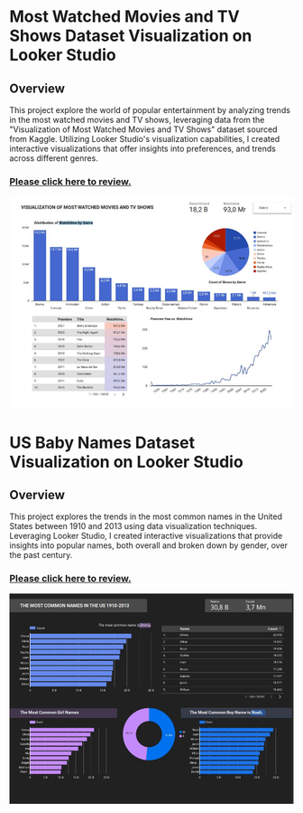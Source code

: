 # Most Watched Movies and TV Shows Dataset Visualization on Looker Studio
## Overview
This project explore the world of popular entertainment by analyzing trends in the most watched movies and TV shows, leveraging data from the "Visualization of Most Watched Movies and TV Shows" dataset sourced from Kaggle. Utilizing Looker Studio's visualization capabilities, I created interactive visualizations that offer insights into  preferences, and trends across different genres.

### [Please click here to review.](https://lookerstudio.google.com/u/0/reporting/3ac9b234-4e8c-4eb0-a4ba-83a6506b9720/page/ZpZqD)

<img src="img/Most Watched Movies.JPG" >

# US Baby Names Dataset Visualization on Looker Studio
## Overview
This project explores the trends in the most common names in the United States between 1910 and 2013 using data visualization techniques. Leveraging Looker Studio, I created interactive visualizations that provide insights into popular names, both overall and broken down by gender, over the past century.

### [Please click here to review.](https://lookerstudio.google.com/u/0/reporting/93f176cd-08ab-4a51-bfcb-9796ed7dcf66/page/l4PoD)

<img src="img/babynames.JPG" >

